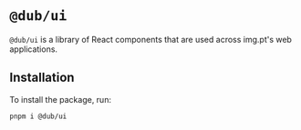 # `@dub/ui`

`@dub/ui` is a library of React components that are used across img.pt's web applications.

## Installation

To install the package, run:

```bash
pnpm i @dub/ui
```
